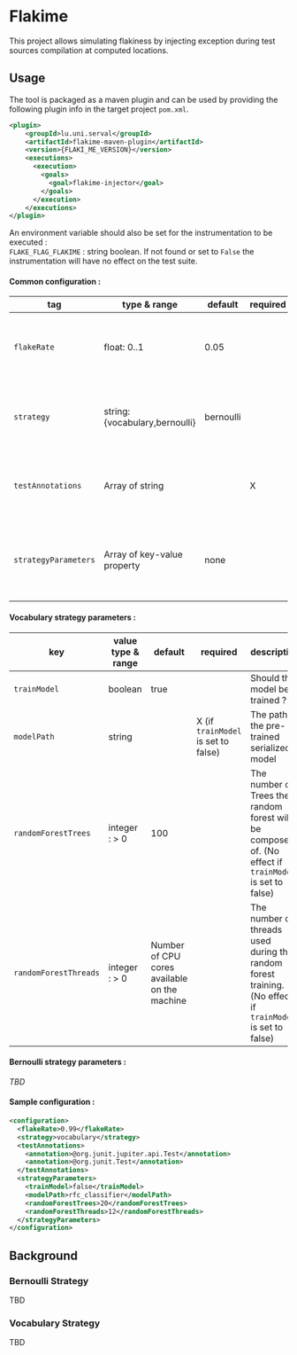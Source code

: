 # Flakime 
This project allows simulating flakiness by injecting exception during test sources compilation at computed locations.

## Usage
The tool is packaged as a maven plugin and can be used by providing the following plugin info in the target project `pom.xml`.
```xml
<plugin>
    <groupId>lu.uni.serval</groupId>
    <artifactId>flakime-maven-plugin</artifactId>
    <version>{FLAKI_ME_VERSION}</version>
    <executions>
      <execution>
        <goals>
          <goal>flakime-injector</goal>
        </goals>
      </execution>
    </executions>
</plugin>
```

An environment variable should also be set for the instrumentation to be executed : \
`FLAKE_FLAG_FLAKIME` : string boolean. If not found or set to `False` the instrumentation will have no effect on the test suite.


#### Common configuration :
| tag                  | type & range                   | default   | required | description                                                                    |
|----------------------|--------------------------------|-----------|----------|--------------------------------------------------------------------------------|
| `flakeRate`          | float: 0..1                    | 0.05      |          | The threshold at which to consider a test with non-null probability to flake   |
| `strategy`           | string: {vocabulary,bernoulli} | bernoulli |          | The strategy with which the flakiness probability of a test will be calculated |
| `testAnnotations`    | Array of string                |           | X        | The Test annotations used in the test suite preceeded by `@`                   |
| `strategyParameters` | Array of key-value property    | none      |          | The parameters specific to each strategy implementation (see desc. bellow)     |

#### Vocabulary strategy parameters :
| key                   | value type & range | default                                            | required                            | description                                                                                               |
|-----------------------|--------------------|----------------------------------------------------|-------------------------------------|-----------------------------------------------------------------------------------------------------------|
| `trainModel`          | boolean            | true                                               |                                     | Should the model be trained ?                                                                           |
| `modelPath`           | string             |                                                    | X (if `trainModel` is set to false) | The path to the pre-trained serialized model                                                              |
| `randomForestTrees`   | integer : > 0      | 100                                                |                                     | The number of Trees the random forest will be composed of. (No effect if `trainModel` is set to false)    |
| `randomForestThreads` | integer : > 0      | Number of CPU cores available on the machine       |                                     | The number of threads used during the random forest training. (No effect if `trainModel` is set to false) |

#### Bernoulli strategy parameters :

*TBD*

#### Sample configuration :
```xml
<configuration>
  <flakeRate>0.99</flakeRate>
  <strategy>vocabulary</strategy>
  <testAnnotations>
    <annotation>@org.junit.jupiter.api.Test</annotation>
    <annotation>@org.junit.Test</annotation>
  </testAnnotations>
  <strategyParameters>
    <trainModel>false</trainModel>
    <modelPath>rfc_classifier</modelPath>
    <randomForestTrees>20</randomForestTrees>
    <randomForestThreads>12</randomForestThreads>
  </strategyParameters>
</configuration>
```
## Background
### Bernoulli Strategy 
TBD

### Vocabulary Strategy
TBD
